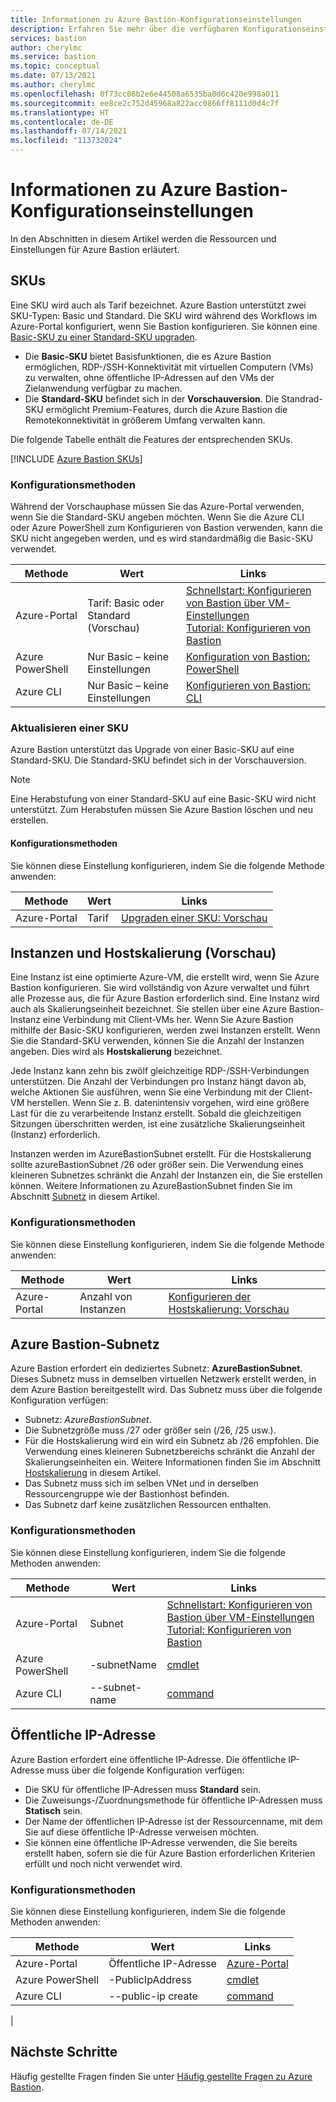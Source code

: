 ```yaml
---
title: Informationen zu Azure Bastion-Konfigurationseinstellungen
description: Erfahren Sie mehr über die verfügbaren Konfigurationseinstellungen für Azure Bastion.
services: bastion
author: cherylmc
ms.service: bastion
ms.topic: conceptual
ms.date: 07/13/2021
ms.author: cherylmc
ms.openlocfilehash: 0f73cc08b2e6e44508a6535ba0d6c420e998a011
ms.sourcegitcommit: ee8ce2c752d45968a822acc0866ff8111d0d4c7f
ms.translationtype: HT
ms.contentlocale: de-DE
ms.lasthandoff: 07/14/2021
ms.locfileid: "113732024"
---
```

# <a name="about-bastion-configuration-settings"></a>Informationen zu Azure Bastion-Konfigurationseinstellungen

In den Abschnitten in diesem Artikel werden die Ressourcen und Einstellungen für Azure Bastion erläutert.

## <a name="skus"></a><a name="skus"></a>SKUs

Eine SKU wird auch als Tarif bezeichnet. Azure Bastion unterstützt zwei SKU-Typen: Basic und Standard. Die SKU wird während des Workflows im Azure-Portal konfiguriert, wenn Sie Bastion konfigurieren. Sie können eine [Basic-SKU zu einer Standard-SKU upgraden](#upgradesku).

* Die **Basic-SKU** bietet Basisfunktionen, die es Azure Bastion ermöglichen, RDP-/SSH-Konnektivität mit virtuellen Computern (VMs) zu verwalten, ohne öffentliche IP-Adressen auf den VMs der Zielanwendung verfügbar zu machen. 
* Die **Standard-SKU** befindet sich in der **Vorschauversion**. Die Standrad-SKU ermöglicht Premium-Features, durch die Azure Bastion die Remotekonnektivität in größerem Umfang verwalten kann. 

Die folgende Tabelle enthält die Features der entsprechenden SKUs. 

[!INCLUDE [Azure Bastion SKUs](../../includes/bastion-sku.md)]

### <a name="configuration-methods"></a>Konfigurationsmethoden

Während der Vorschauphase müssen Sie das Azure-Portal verwenden, wenn Sie die Standard-SKU angeben möchten. Wenn Sie die Azure CLI oder Azure PowerShell zum Konfigurieren von Bastion verwenden, kann die SKU nicht angegeben werden, und es wird standardmäßig die Basic-SKU verwendet.

| Methode | Wert | Links |
| --- | --- | --- |
| Azure-Portal | Tarif: Basic oder <br>Standard (Vorschau) | [Schnellstart: Konfigurieren von Bastion über VM-Einstellungen](quickstart-host-portal.md)<br>[Tutorial: Konfigurieren von Bastion](tutorial-create-host-portal.md) |
| Azure PowerShell | Nur Basic – keine Einstellungen |[Konfiguration von Bastion: PowerShell](bastion-create-host-powershell.md) |
| Azure CLI |  Nur Basic – keine Einstellungen | [Konfigurieren von Bastion: CLI](create-host-cli.md) |

### <a name="upgrade-a-sku"></a><a name="upgradesku"></a>Aktualisieren einer SKU

Azure Bastion unterstützt das Upgrade von einer Basic-SKU auf eine Standard-SKU. Die Standard-SKU befindet sich in der Vorschauversion. 

> [!NOTE]
> Eine Herabstufung von einer Standard-SKU auf eine Basic-SKU wird nicht unterstützt. Zum Herabstufen müssen Sie Azure Bastion löschen und neu erstellen.
>

#### <a name="configuration-methods"></a>Konfigurationsmethoden

Sie können diese Einstellung konfigurieren, indem Sie die folgende Methode anwenden:

| Methode | Wert | Links |
| --- | --- | --- |
| Azure-Portal |Tarif  | [Upgraden einer SKU: Vorschau](upgrade-sku.md)|

## <a name="instances-and-host-scaling-preview"></a><a name="instance"></a>Instanzen und Hostskalierung (Vorschau)

Eine Instanz ist eine optimierte Azure-VM, die erstellt wird, wenn Sie Azure Bastion konfigurieren. Sie wird vollständig von Azure verwaltet und führt alle Prozesse aus, die für Azure Bastion erforderlich sind. Eine Instanz wird auch als Skalierungseinheit bezeichnet. Sie stellen über eine Azure Bastion-Instanz eine Verbindung mit Client-VMs her. Wenn Sie Azure Bastion mithilfe der Basic-SKU konfigurieren, werden zwei Instanzen erstellt. Wenn Sie die Standard-SKU verwenden, können Sie die Anzahl der Instanzen angeben. Dies wird als **Hostskalierung** bezeichnet. 

Jede Instanz kann zehn bis zwölf gleichzeitige RDP-/SSH-Verbindungen unterstützen. Die Anzahl der Verbindungen pro Instanz hängt davon ab, welche Aktionen Sie ausführen, wenn Sie eine Verbindung mit der Client-VM herstellen. Wenn Sie z. B. datenintensiv vorgehen, wird eine größere Last für die zu verarbeitende Instanz erstellt. Sobald die gleichzeitigen Sitzungen überschritten werden, ist eine zusätzliche Skalierungseinheit (Instanz) erforderlich. 

Instanzen werden im AzureBastionSubnet erstellt. Für die Hostskalierung sollte azureBastionSubnet /26 oder größer sein. Die Verwendung eines kleineren Subnetzes schränkt die Anzahl der Instanzen ein, die Sie erstellen können. Weitere Informationen zu AzureBastionSubnet finden Sie im Abschnitt [Subnetz](#subnet) in diesem Artikel.

### <a name="configuration-methods"></a>Konfigurationsmethoden

Sie können diese Einstellung konfigurieren, indem Sie die folgende Methode anwenden:

| Methode | Wert | Links |
| --- | --- | --- |
| Azure-Portal |Anzahl von Instanzen  | [Konfigurieren der Hostskalierung: Vorschau](configure-host-scaling.md)|


## <a name="azure-bastion-subnet"></a><a name="subnet"></a>Azure Bastion-Subnetz

Azure Bastion erfordert ein dediziertes Subnetz: **AzureBastionSubnet**. Dieses Subnetz muss in demselben virtuellen Netzwerk erstellt werden, in dem Azure Bastion bereitgestellt wird. Das Subnetz muss über die folgende Konfiguration verfügen:

* Subnetz: *AzureBastionSubnet*.
* Die Subnetzgröße muss /27 oder größer sein (/26, /25 usw.).
* Für die Hostskalierung wird ein wird ein Subnetz ab /26 empfohlen. Die Verwendung eines kleineren Subnetzbereichs schränkt die Anzahl der Skalierungseinheiten ein. Weitere Informationen finden Sie im Abschnitt [Hostskalierung](#instance) in diesem Artikel.
* Das Subnetz muss sich im selben VNet und in derselben Ressourcengruppe wie der Bastionhost befinden.
* Das Subnetz darf keine zusätzlichen Ressourcen enthalten.

### <a name="configuration-methods"></a>Konfigurationsmethoden

Sie können diese Einstellung konfigurieren, indem Sie die folgende Methoden anwenden:

| Methode | Wert | Links |
| --- | --- |--- |
| Azure-Portal | Subnet  |[Schnellstart: Konfigurieren von Bastion über VM-Einstellungen](quickstart-host-portal.md)<br>[Tutorial: Konfigurieren von Bastion](tutorial-create-host-portal.md)|
| Azure PowerShell | -subnetName|[cmdlet](/powershell/module/az.network/new-azbastion#parameters) |
| Azure CLI |  --subnet-name | [command](/cli/azure/network/vnet#az_network_vnet_create) |

## <a name="public-ip-address"></a><a name="public-ip"></a>Öffentliche IP-Adresse

Azure Bastion erfordert eine öffentliche IP-Adresse. Die öffentliche IP-Adresse muss über die folgende Konfiguration verfügen:

* Die SKU für öffentliche IP-Adressen muss **Standard** sein.
* Die Zuweisungs-/Zuordnungsmethode für öffentliche IP-Adressen muss **Statisch** sein.
* Der Name der öffentlichen IP-Adresse ist der Ressourcenname, mit dem Sie auf diese öffentliche IP-Adresse verweisen möchten.
* Sie können eine öffentliche IP-Adresse verwenden, die Sie bereits erstellt haben, sofern sie die für Azure Bastion erforderlichen Kriterien erfüllt und noch nicht verwendet wird.

### <a name="configuration-methods"></a>Konfigurationsmethoden

Sie können diese Einstellung konfigurieren, indem Sie die folgende Methoden anwenden:

| Methode | Wert | Links |
| --- | --- |--- |
| Azure-Portal | Öffentliche IP-Adresse |[Azure-Portal](https://portal.azure.com)|
| Azure PowerShell | -PublicIpAddress| [cmdlet](/powershell/module/az.network/new-azbastion#parameters)  |
| Azure CLI | --public-ip create |[command](/cli/azure/network/public-ip)
|

## <a name="next-steps"></a>Nächste Schritte

Häufig gestellte Fragen finden Sie unter [Häufig gestellte Fragen zu Azure Bastion](bastion-faq.md).
